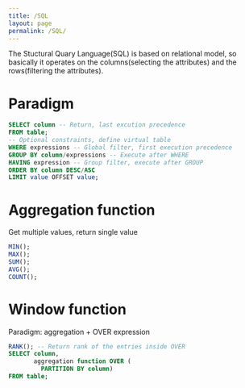 ```yaml
---
title: /SQL
layout: page
permalink: /SQL/
---
```

The Stuctural Quary Language(SQL) is based on relational model, so basically it operates on the columns(selecting the attributes) and the rows(filtering the attributes).
# Paradigm
```sql
SELECT column -- Return, last excution precedence
FROM table;
-- Optional constraints, define virtual table
WHERE expressions -- Global filter, first execution precedence
GROUP BY column/expressions -- Execute after WHERE
HAVING expression -- Group filter, execute after GROUP
ORDER BY column DESC/ASC
LIMIT value OFFSET value;
```
# Aggregation function
Get multiple values, return single value
```sql
MIN();
MAX();
SUM();
AVG();
COUNT();
```
# Window function
Paradigm: aggregation + OVER expression
```sql
RANK(); -- Return rank of the entries inside OVER
SELECT column,
       aggregation function OVER (
         PARTITION BY column)
FROM table;
```


